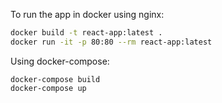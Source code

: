 To run the app in docker using nginx:

```bash
docker build -t react-app:latest .
docker run -it -p 80:80 --rm react-app:latest
```

Using docker-compose:

```
docker-compose build
docker-compose up
```
